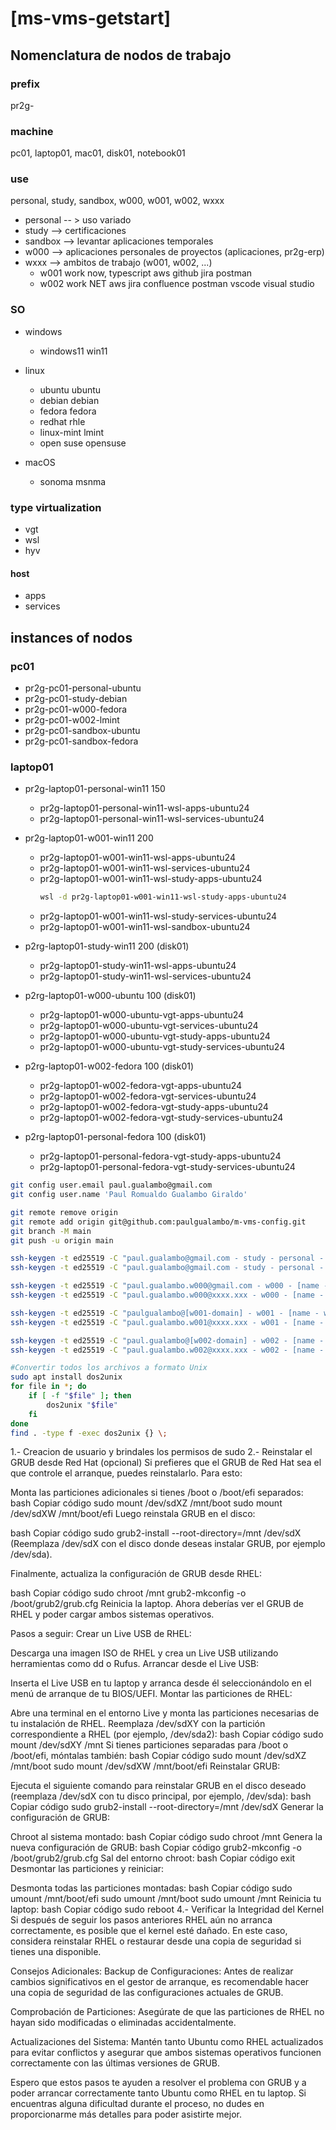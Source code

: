 # [ms-vms-getstart]

## Nomenclatura de nodos de trabajo

### prefix

pr2g-

### machine

pc01, laptop01, mac01, disk01, notebook01

### use

personal, study, sandbox, w000, w001, w002, wxxx
- personal -- > uso variado
- study --> certificaciones
- sandbox --> levantar aplicaciones temporales
- w000 --> aplicaciones personales de proyectos (aplicaciones, pr2g-erp)
- wxxx --> ambitos de trabajo (w001, w002, ...)
  - w001 work now, typescript aws github jira postman
  - w002 work NET aws jira confluence postman vscode visual studio

### SO

- windows
  - windows11 win11

- linux
  - ubuntu      ubuntu
  - debian      debian
  - fedora      fedora
  - redhat      rhle
  - linux-mint  lmint
  - open suse   opensuse

- macOS
  - sonoma   msnma

### type virtualization

- vgt
- wsl
- hyv

#### host

- apps
- services

## instances of nodos

### pc01

- pr2g-pc01-personal-ubuntu
- pr2g-pc01-study-debian
- pr2g-pc01-w000-fedora
- pr2g-pc01-w002-lmint
- pr2g-pc01-sandbox-ubuntu
- pr2g-pc01-sandbox-fedora

### laptop01

- pr2g-laptop01-personal-win11      150
    - pr2g-laptop01-personal-win11-wsl-apps-ubuntu24
    - pr2g-laptop01-personal-win11-wsl-services-ubuntu24

- pr2g-laptop01-w001-win11          200
    - pr2g-laptop01-w001-win11-wsl-apps-ubuntu24
    - pr2g-laptop01-w001-win11-wsl-services-ubuntu24
    - pr2g-laptop01-w001-win11-wsl-study-apps-ubuntu24 
      ```sh
      wsl -d pr2g-laptop01-w001-win11-wsl-study-apps-ubuntu24
      ```
    - pr2g-laptop01-w001-win11-wsl-study-services-ubuntu24
    - pr2g-laptop01-w001-win11-wsl-sandbox-ubuntu24

- p2rg-laptop01-study-win11         200 (disk01)
    - pr2g-laptop01-study-win11-wsl-apps-ubuntu24
    - pr2g-laptop01-study-win11-wsl-services-ubuntu24

- p2rg-laptop01-w000-ubuntu         100 (disk01)
    - pr2g-laptop01-w000-ubuntu-vgt-apps-ubuntu24
    - pr2g-laptop01-w000-ubuntu-vgt-services-ubuntu24
    - pr2g-laptop01-w000-ubuntu-vgt-study-apps-ubuntu24
    - pr2g-laptop01-w000-ubuntu-vgt-study-services-ubuntu24

- p2rg-laptop01-w002-fedora         100 (disk01)
    - pr2g-laptop01-w002-fedora-vgt-apps-ubuntu24
    - pr2g-laptop01-w002-fedora-vgt-services-ubuntu24
    - pr2g-laptop01-w002-fedora-vgt-study-apps-ubuntu24
    - pr2g-laptop01-w002-fedora-vgt-study-services-ubuntu24

- p2rg-laptop01-personal-fedora     100 (disk01)
    - pr2g-laptop01-personal-fedora-vgt-study-apps-ubuntu24
    - pr2g-laptop01-personal-fedora-vgt-study-services-ubuntu24

```sh
git config user.email paul.gualambo@gmail.com
git config user.name 'Paul Romualdo Gualambo Giraldo'

git remote remove origin
git remote add origin git@github.com:paulgualambo/m-vms-config.git
git branch -M main
git push -u origin main

ssh-keygen -t ed25519 -C "paul.gualambo@gmail.com - study - personal - sandbox" -f 'c:/Users/paul/.ssh/paul-study-personal-sandbox-id-key_ed25519'
ssh-keygen -t ed25519 -C "paul.gualambo@gmail.com - study - personal - sandbox" -f '/home/paul/.ssh/p2rg-study-personal-sandbox-id-key_ed25519'

ssh-keygen -t ed25519 -C "paul.gualambo.w000@gmail.com - w000 - [name - w000]" -f 'c:/Users/paul/.ssh/paul-w000-id-key_ed25519'
ssh-keygen -t ed25519 -C "paul.gualambo.w000@xxxx.xxx - w000 - [name - w000]" -f '/home/paul/.ssh/p2rg-w000-id-key_ed25519'

ssh-keygen -t ed25519 -C "paulgualambo@[w001-domain] - w001 - [name - w001]" -f 'c:/Users/paul/.ssh/paul-w001-id-key_ed25519'
ssh-keygen -t ed25519 -C "paul.gualambo.w001@xxxx.xxx - w001 - [name - w000]" -f '/home/paul/.ssh/p2rg-w001-id-key_ed25519'

ssh-keygen -t ed25519 -C "paul.gualambo@[w002-domain] - w002 - [name - w002]" -f 'c:/Users/paul/.ssh/paul-w002-id-key_ed25519'
ssh-keygen -t ed25519 -C "paul.gualambo.w002@xxxx.xxx - w002 - [name - w002]" -f '/home/paul/.ssh/p2rg-w002-id-key_ed25519'
```


```sh
#Convertir todos los archivos a formato Unix
sudo apt install dos2unix
for file in *; do
    if [ -f "$file" ]; then
        dos2unix "$file"
    fi
done
find . -type f -exec dos2unix {} \;
```

1.- Creacion de usuario y brindales los permisos de sudo
2.- Reinstalar el GRUB desde Red Hat (opcional)
Si prefieres que el GRUB de Red Hat sea el que controle el arranque, puedes reinstalarlo. Para esto:

Monta las particiones adicionales si tienes /boot o /boot/efi separados:
bash
Copiar código
sudo mount /dev/sdXZ /mnt/boot
sudo mount /dev/sdXW /mnt/boot/efi
Luego reinstala GRUB en el disco:

bash
Copiar código
sudo grub2-install --root-directory=/mnt /dev/sdX
(Reemplaza /dev/sdX con el disco donde deseas instalar GRUB, por ejemplo /dev/sda).

Finalmente, actualiza la configuración de GRUB desde RHEL:

bash
Copiar código
sudo chroot /mnt
grub2-mkconfig -o /boot/grub2/grub.cfg
Reinicia la laptop. Ahora deberías ver el GRUB de RHEL y poder cargar ambos sistemas operativos.

Pasos a seguir:
Crear un Live USB de RHEL:

Descarga una imagen ISO de RHEL y crea un Live USB utilizando herramientas como dd o Rufus.
Arrancar desde el Live USB:

Inserta el Live USB en tu laptop y arranca desde él seleccionándolo en el menú de arranque de tu BIOS/UEFI.
Montar las particiones de RHEL:

Abre una terminal en el entorno Live y monta las particiones necesarias de tu instalación de RHEL. Reemplaza /dev/sdXY con la partición correspondiente a RHEL (por ejemplo, /dev/sda2):
bash
Copiar código
sudo mount /dev/sdXY /mnt
Si tienes particiones separadas para /boot o /boot/efi, móntalas también:
bash
Copiar código
sudo mount /dev/sdXZ /mnt/boot
sudo mount /dev/sdXW /mnt/boot/efi
Reinstalar GRUB:

Ejecuta el siguiente comando para reinstalar GRUB en el disco deseado (reemplaza /dev/sdX con tu disco principal, por ejemplo, /dev/sda):
bash
Copiar código
sudo grub2-install --root-directory=/mnt /dev/sdX
Generar la configuración de GRUB:

Chroot al sistema montado:
bash
Copiar código
sudo chroot /mnt
Genera la nueva configuración de GRUB:
bash
Copiar código
grub2-mkconfig -o /boot/grub2/grub.cfg
Sal del entorno chroot:
bash
Copiar código
exit
Desmontar las particiones y reiniciar:

Desmonta todas las particiones montadas:
bash
Copiar código
sudo umount /mnt/boot/efi
sudo umount /mnt/boot
sudo umount /mnt
Reinicia tu laptop:
bash
Copiar código
sudo reboot
4.- Verificar la Integridad del Kernel
Si después de seguir los pasos anteriores RHEL aún no arranca correctamente, es posible que el kernel esté dañado. En este caso, considera reinstalar RHEL o restaurar desde una copia de seguridad si tienes una disponible.

Consejos Adicionales:
Backup de Configuraciones: Antes de realizar cambios significativos en el gestor de arranque, es recomendable hacer una copia de seguridad de las configuraciones actuales de GRUB.

Comprobación de Particiones: Asegúrate de que las particiones de RHEL no hayan sido modificadas o eliminadas accidentalmente.

Actualizaciones del Sistema: Mantén tanto Ubuntu como RHEL actualizados para evitar conflictos y asegurar que ambos sistemas operativos funcionen correctamente con las últimas versiones de GRUB.

Espero que estos pasos te ayuden a resolver el problema con GRUB y a poder arrancar correctamente tanto Ubuntu como RHEL en tu laptop. Si encuentras alguna dificultad durante el proceso, no dudes en proporcionarme más detalles para poder asistirte mejor.
